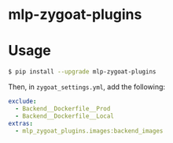 # mlp-zygoat-plugins

# Usage

```sh
$ pip install --upgrade mlp-zygoat-plugins
```

Then, in `zygoat_settings.yml`, add the following:

```yml
exclude:
  - Backend__Dockerfile__Prod
  - Backend__Dockerfile__Local
extras:
  - mlp_zygoat_plugins.images:backend_images
```
